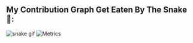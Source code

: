 ## My Contribution Graph Get Eaten By The Snake 🐍:
![snake gif](https://github.com/MIKLAMB/MIKLAMB/blob/output/github-contribution-grid-snake.gif)
![Metrics](https://metrics.lecoq.io/MIKLAMB?template=classic&isocalendar=1&base=header%2C%20activity%2C%20community%2C%20repositories%2C%20metadata&base.indepth=false&base.hireable=false&base.skip=false&isocalendar=false&isocalendar.duration=half-year&config.timezone=Asia%2FYerevan)


